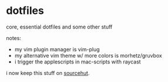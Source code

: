 # dotfiles
core, essential dotfiles and some other stuff

notes:
  - my vim plugin manager is vim-plug
  - my alternative vim theme w/ more colors is morhetz/gruvbox
  - i trigger the applescripts in mac-scripts with raycast

i now keep this stuff on [sourcehut](https://git.sr.ht/~mmarat01/dotfiles).
